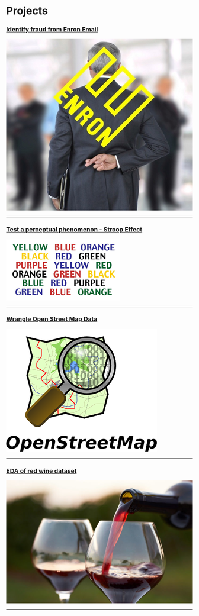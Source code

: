 # Projects

### [Identify fraud from Enron Email](https://nbviewer.jupyter.org/github/jeswingeorge/Enron-Email-Dataset/blob/master/Project_report.ipynb)
<img src="images/Projects/Enron-logo.jpg?raw=true"/>

---

### [Test a perceptual phenomenon - Stroop Effect](/Projects/perceptual_phenomenon_Stroop_Effect)
<img src="images/Projects/stroop/stroop.png?raw=true"/>

---

### [Wrangle Open Street Map Data](/Projects/Wrangle_OpenStreetMap_Data)
<img src="images/Projects/osm_logo.png?raw=true"/>

---

### [EDA of red wine dataset](/Projects/explore_and_summarize_data_of_red_wine_using_R)
<img src="images/Projects/red_wine_quality/red_wine.jpg?raw=true"/>

---

